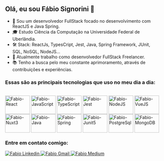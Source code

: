 ## Olá, eu sou Fábio Signorini 👋

- 🧰 Sou um desenvolvedor FullStack focado no desenvolvimento com ReactJS e Java Spring.
- 🎓 Estudo Ciência da Computação na Universidade Federal de Uberlândia.
- 🛠️ Stack: ReactJs, TypesCript, Jest, Java, Spring Framework, JUnit, SQL, NoSQL, NodeJS...
- 🎯 Atualmente trabalho como desenvolvedor FullStack Freelancer.
- 📚 Tenho a busca pelo meu constante aprimoramento, através de contribuições e experiências.

<div>  
    <h3>Essas são as principais tecnologias que uso no meu dia a dia:</h3>
    <br>
    <div style="display: inline_block;">
      <img align="center" height="60" width="80"
        src="https://cdn.jsdelivr.net/gh/devicons/devicon@latest/icons/react/react-original-wordmark.svg"
        alt="Fabio-React" />
      <img align="center" height="60" width="80"
        src="https://cdn.jsdelivr.net/gh/devicons/devicon@latest/icons/javascript/javascript-original.svg"
        alt="Fabio-JavaScript" />
      <img align="center" height="60" width="80"
        src="https://cdn.jsdelivr.net/gh/devicons/devicon@latest/icons/typescript/typescript-original.svg"
        alt="Fabio-TypeScript" />
      <img align="center" height="60" width="80"
        src="https://cdn.jsdelivr.net/gh/devicons/devicon@latest/icons/jest/jest-plain.svg"
        alt="Fabio-Jest" />
      <img align="center" height="60" width="80"
        src="https://cdn.jsdelivr.net/gh/devicons/devicon@latest/icons/nodejs/nodejs-original-wordmark.svg"
        alt="Fabio-NodeJS" />
      <img align="center" height="60" width="80"
        src="https://cdn.jsdelivr.net/gh/devicons/devicon@latest/icons/vuejs/vuejs-original-wordmark.svg"
        alt="Fabio-VueJS" />
      <img align="center" height="60" width="80"
        src="https://cdn.jsdelivr.net/gh/devicons/devicon@latest/icons/nuxtjs/nuxtjs-original-wordmark.svg"
        alt="Fabio-Nuxt3" />
      <img align="center" height="60" width="80"
        src="https://cdn.jsdelivr.net/gh/devicons/devicon@latest/icons/java/java-original-wordmark.svg"
        alt="Fabio-Java" />
      <img align="center" height="60" width="80"
        src="https://cdn.jsdelivr.net/gh/devicons/devicon@latest/icons/spring/spring-original-wordmark.svg"
        alt="Fabio-Spring" />
      <img align="center" height="60" width="80"
        src="https://cdn.jsdelivr.net/gh/devicons/devicon@latest/icons/junit/junit-original-wordmark.svg"
        alt="Fabio-Junit5" />
      <img align="center" height="60" width="80"
        src="https://cdn.jsdelivr.net/gh/devicons/devicon@latest/icons/postgresql/postgresql-original-wordmark.svg"
        alt="Fabio-PostgreSql" />
      <img align="center" height="60" width="80"
        src="https://cdn.jsdelivr.net/gh/devicons/devicon@latest/icons/mongodb/mongodb-original-wordmark.svg"
        alt="Fabio-MongoDB" />
    </div>
  </div>
<div>
  <h3>Entre em contato comigo: </h3>
  <div style="display: inline_block;">
    <a href="https://www.linkedin.com/in/fabio-signorini/" target="_blank">
      <img src="https://img.shields.io/badge/LinkedIn-0077B5?style=for-the-badge&logo=linkedin&logoColor=white"
        alt="Fabio Linkedin">
    </a>
    <a href="https://www.linkedin.com/in/fabio-signorini/" target="_blank">
      <img src="https://img.shields.io/badge/Gmail-D14836?style=for-the-badge&logo=gmail&logoColor=white"
        alt="Fabio Gmail">
    </a>
    <a href="https://medium.com/@fabiosignorini19" target="_blank">
      <img src="https://img.shields.io/badge/Medium-12100E?style=for-the-badge&logo=medium&logoColor=white"
        alt="Fabio Medium">
    </a>
  </div>
</div>
